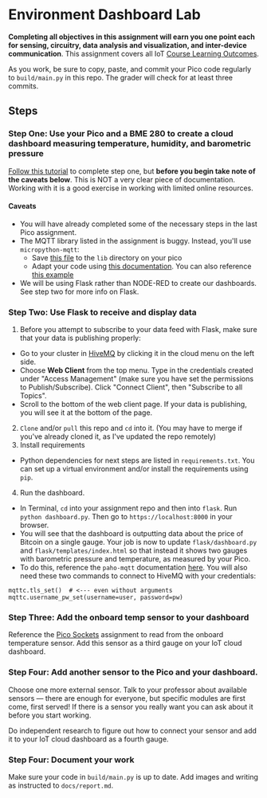 # Environment Dashboard Lab

**Completing all objectives in this assignment will earn you one point each for sensing, circuitry, data analysis and visualization, and inter-device communication**. This assignment covers all IoT [Course Learning Outcomes](https://github.com/allegheny-college-cmpsc-406-spring-2024/course-materials?tab=readme-ov-file#course-learning-outcomes).

As you work, be sure to copy, paste, and commit your Pico code regularly to `build/main.py` in this repo. The grader will check for at least three commits.

## Steps

### Step One: Use your Pico and a BME 280 to create a cloud dashboard measuring temperature, humidity, and barometric pressure

[Follow this tutorial](https://www.hivemq.com/blog/iot-reading-sensor-data-raspberry-pi-pico-w-micropython-mqtt-node-red/) to complete step one, but **before you begin take note of the caveats below**. This is NOT a very clear piece of documentation. Working with it is a good exercise in working with limited online resources.

#### Caveats

- You will have already completed some of the necessary steps in the last Pico assignment.
- The MQTT library listed in the assignment is buggy. Instead, you'll use `micropython-mqtt`:
  - Save [this file](https://github.com/peterhinch/micropython-mqtt/blob/master/mqtt_as/mqtt_as.py) to the `lib` directory on your pico
  - Adapt your code using [this documentation](https://github.com/peterhinch/micropython-mqtt/blob/master/mqtt_as/README.md#8-hive-mq). You can also reference [this example](/build/example.py)
- We will be using Flask rather than NODE-RED to create our dashboards. See step two for more info on Flask.

### Step Two: Use Flask to receive and display data

1.  Before you attempt to subscribe to your data feed with Flask, make sure that your data is publishing properly:

  - Go to your cluster in [HiveMQ](https://console.hivemq.cloud/) by clicking it in the cloud menu on the left side.
  - Choose **Web Client** from the top menu. Type in the credentials created under "Access Management" (make sure you have set the permissions to Publish/Subscribe). Click "Connect Client", then "Subscribe to all Topics".
  - Scroll to the bottom of the web client page. If your data is publishing, you will see it at the bottom of the page.

2.  `Clone` and/or `pull` this repo and `cd` into it. (You may have to merge if you've already cloned it, as I've updated the repo remotely)
3.  Install requirements
  - Python dependencies for next steps are listed in `requirements.txt`. You can set up a virtual environment and/or install the requirements using `pip`.

4.  Run the dashboard.
  - In Terminal, `cd` into your assignment repo and then into `flask`. Run `python dashboard.py`. Then go to `https://localhost:8000` in your browser.
  - You will see that the dashboard is outputting data about the price of Bitcoin on a single gauge. Your job is now to update `flask/dashboard.py` and `flask/templates/index.html` so that instead it shows two gauges with barometric pressure and temperature, as measured by your Pico.
  - To do this, reference the `paho-mqtt` documentation [here](https://pypi.org/project/paho-mqtt/). You will also need these two commands to connect to HiveMQ with your credentials:
  ```
  mqttc.tls_set()  # <--- even without arguments
  mqttc.username_pw_set(username=user, password=pw)
  ```

### Step Three: Add the onboard temp sensor to your dashboard

Reference the [Pico Sockets](https://github.com/allegheny-college-cmpsc-406-spring-2024/pico-sockets) assignment to read from the onboard temperature sensor. Add this sensor as a third gauge on your IoT cloud dashboard.

### Step Four: Add another sensor to the Pico and your dashboard.

Choose one more external sensor. Talk to your professor about available sensors — there are enough for everyone, but specific modules are first come, first served! If there is a sensor you really want you can ask about it before you start working.

Do independent research to figure out how to connect your sensor and add it to your IoT cloud dashboard as a fourth gauge.

### Step Four: Document your work

Make sure your code in `build/main.py` is up to date. Add images and writing as instructed to `docs/report.md`.

